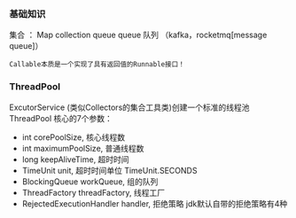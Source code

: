 ### 基础知识
集合 ： Map collection queue
queue 队列 （kafka，rocketmq[message queue]）






```Callable
Callable本质是一个实现了具有返回值的Runnable接口！
```


### ThreadPool
ExcutorService (类似Collectors的集合工具类)创建一个标准的线程池<br/>
ThreadPool 核心的7个参数：<br>
* int corePoolSize,   核心线程数
* int maximumPoolSize,  普通线程数
*  long keepAliveTime,  超时时间
*  TimeUnit unit,   超时时间单位 TimeUnit.SECONDS
*  BlockingQueue<Runnable> workQueue, 组的队列
*  ThreadFactory threadFactory,  线程工厂
*  RejectedExecutionHandler handler,  拒绝策略
 jdk默认自带的拒绝策略有4种